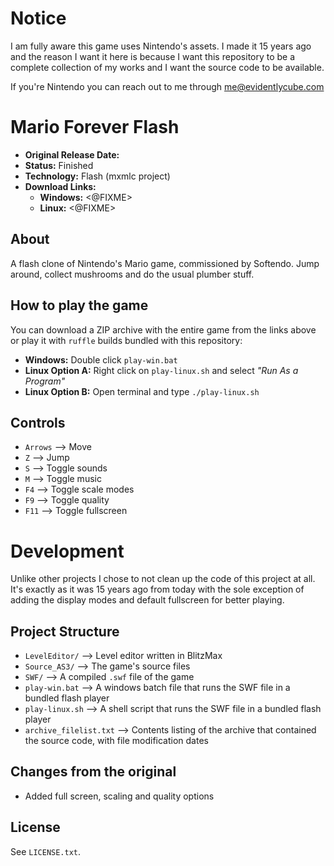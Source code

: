 # Notice
I am fully aware this game uses Nintendo's assets. I made it 15 years ago and
the reason I want it here is because I want this repository to be a complete
collection of my works and I want the source code to be available.

If you're Nintendo you can reach out to me through me@evidentlycube.com


# Mario Forever Flash

 - **Original Release Date:**
 - **Status:** Finished
 - **Technology:** Flash (mxmlc project)
 - **Download Links:**
   - **Windows:** <@FIXME>
   - **Linux:** <@FIXME>


## About
A flash clone of Nintendo's Mario game, commissioned by Softendo. Jump around,
collect mushrooms and do the usual plumber stuff.


## How to play the game
You can download a ZIP archive with the entire game from the links above
or play it with `ruffle` builds bundled with this repository:

 - **Windows:** Double click `play-win.bat`
 - **Linux Option A:** Right click on `play-linux.sh` and
   select *"Run As a Program"*
 - **Linux Option B:** Open terminal and type `./play-linux.sh`


## Controls
 - `Arrows` ⟶ Move
 - `Z` ⟶ Jump
 - `S` ⟶ Toggle sounds
 - `M` ⟶ Toggle music
 - `F4` ⟶ Toggle scale modes
 - `F9` ⟶ Toggle quality
 - `F11` ⟶ Toggle fullscreen


# Development
Unlike other projects I chose to not clean up the code of this project at all.
It's exactly as it was 15 years ago from today with the sole exception of
adding the display modes and default fullscreen for better playing.


## Project Structure
 - `LevelEditor/` ⟶ Level editor written in BlitzMax
 - `Source_AS3/` ⟶ The game's source files
 - `SWF/` ⟶ A compiled `.swf` file of the game
 - `play-win.bat` ⟶ A windows batch file that runs the SWF file in
   a bundled flash player
 - `play-linux.sh` ⟶ A shell script that runs the SWF file in
   a bundled flash player
 - `archive_filelist.txt` ⟶ Contents listing of the archive that contained the
   source code, with file modification dates


## Changes from the original
 - Added full screen, scaling and quality options


## License
See `LICENSE.txt`.